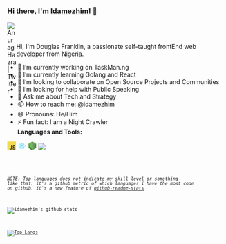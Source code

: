 ### Hi there, I'm [Idamezhim!](https://twitter.com/idamezhim) 👋

<a href="https://twitter.com/idamezhim">
  <img align="left" alt="Anurag Hazra | Twitter" width="21px" src="https://raw.githubusercontent.com/anuraghazra/anuraghazra/master/assets/twitter.svg" />
</a>
<br />
<br />

Hi, I'm Douglas Franklin, a passionate self-taught frontEnd web developer from Nigeria.
- 🔭 I’m currently working on TaskMan.ng
- 🌱 I’m currently learning Golang and React
- 👯 I’m looking to collaborate on Open Source Projects and Communities
- 🤔 I’m looking for help with Public Speaking
- 💬 Ask me about Tech and Strategy
- 📫 How to reach me: @idamezhim
- 😄 Pronouns: He/Him
- ⚡ Fun fact: I am a Night Crawler<br>
**Languages and Tools:**  

<code><img height="20" src="https://raw.githubusercontent.com/github/explore/80688e429a7d4ef2fca1e82350fe8e3517d3494d/topics/javascript/javascript.png"></code>
<code><img height="20" src="https://raw.githubusercontent.com/github/explore/80688e429a7d4ef2fca1e82350fe8e3517d3494d/topics/react/react.png"></code>
<code><img height="20" src="https://raw.githubusercontent.com/github/explore/80688e429a7d4ef2fca1e82350fe8e3517d3494d/topics/nodejs/nodejs.png"></code>
<code><img height="20" src="https://i.pinimg.com/originals/12/5c/e0/125ce0baff3271761ca61843eccf7985.jpg"><code>
<br>
  
  *NOTE: Top languages does not indicate my skill level or something like that, it's a github metric of which languages i have the most code on github, it's a new feature of [github-readme-stats](https://github.com/anuraghazra/github-readme-stats)*

![idamezhim's github stats](https://github-readme-stats.vercel.app/api?username=idamezhim&show_icons=true)

[![Top Langs](https://github-readme-stats.vercel.app/api/top-langs/?username=idamezhim)](https://github.com/idamezhim/github-readme-stats)
<br>
